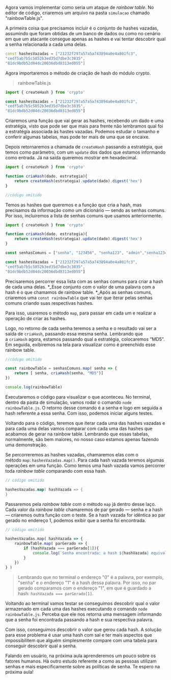 Agora vamos implementar como seria um ataque de _rainbow table_. No editor de código, criaremos um arquivo na pasta `simulacao` chamado "rainbowTable.js".

A primeira coisa que precisamos incluir é o conjunto de hashes vazadas, assumindo que foram obtidas de um banco de dados ou como no cenário em que um atacante consegue apenas as hashes e vai tentar descobrir qual a senha relacionada a cada uma delas.

```cpp
const hashesVazadas = ["21232f297a57a5a743894a0e4a801fc3",
"cedf5ab7b5c5852b3ed35d7dbe3c3835",
"81dc9bdb52d04dc20036dbd8313ed055"]
```

Agora importaremos o método de criação de hash do módulo crypto.

> rainbowTable.js

```javascript
import { createHash } from 'crypto'

const hashesVazadas = ["21232f297a57a5a743894a0e4a801fc3",
"cedf5ab7b5c5852b3ed35d7dbe3c3835",
"81dc9bdb52d04dc20036dbd8313ed055"]
```

Criaremos uma função que vai gerar as hashes, recebendo um dado e uma estratégia, visto que pode ser que mais para frente não lembramos qual foi a estratégia associada às hastes vazadas. Podemos estudar o tamanho e conferir algumas tabelas, mas pode ter mais de uma que se encaixe.

Depois retornaremos a chamada de `createHash` passando a estratégia, que temos como parâmetro, com um `update` dos dados que estamos informando como entrada. Já na saída queremos mostrar em hexadecimal.

```javascript
import { createHash } from 'crypto'

function criaHash(dado, estrategia){
    return createHash(estrategia).update(dado).digest('hex')
}

//código omitido
```

Temos as hashes que queremos e a função que cria a hash, mas precisamos da informação como um dicionário — sendo as senhas comuns. Por isso, incluiremos a lista de senhas comuns que usamos anteriormente.

```javascript
import { createHash } from 'crypto'

function criaHash(dado, estrategia){
    return createHash(estrategia).update(dado).digest('hex')
}

const senhasComuns = ["senha", "123456", "senha123", "admin","senha123456","1234", "blink182","meuAniversario", "senha123456", "brasil", "102030"]

const hashesVazadas = ["21232f297a57a5a743894a0e4a801fc3",
"cedf5ab7b5c5852b3ed35d7dbe3c3835",
"81dc9bdb52d04dc20036dbd8313ed055"]
```

Precisaremos percorrer essa lista com as senhas comuns para criar a hash de cada uma delas. *_Esse conjunto com o valor de uma palavra com a hash é o que chamamos de rainbow table. *_Após as senhas comuns, criaremos uma `const rainbowTable` que vai ter que iterar pelas senhas comuns criando suas respectivas hashes.

Para isso, usaremos o método `map`, para passar em cada um e realizar a operação de criar as hashes.

Logo, no retorno de cada senha teremos a senha e o resultado vai ser a saída de `criaHash`, passando essa mesma senha. Lembrando que a `criaHash` agora, estamos passando qual a estratégia, colocaremos "MD5". Em seguida, exibiremos na tela para visualizar como é preenchido esse rainbow table.

```javascript
//código omitido

const rainbowTable = senhasComuns.map( senha => {
    return [ senha, criaHash(senha, "MD5")]
})

console.log(rainbowTable)
```

Executaremos o código para visualizar o que aconteceu. No terminal, dentro da pasta de simulação, vamos rodar o comando `node rainbowTable.js`. O retorno desse comando é a senha e logo em seguida a hash referente a essa senha. Com isso, podemos iniciar alguns testes.

Voltando para o código, teremos que iterar cada uma das hashes vazadas e para cada uma delas vamos comparar com cada uma das hashes que acabamos de gerar na rainbow table. Lembrando que essas tabelas, normalmente, são bem maiores, no nosso caso estamos apenas fazendo uma demonstração.

Se percorreremos as hashes vazadas, chamaremos elas com o método `map`: `hashesVazadas.map()`. Para cada hash vazada teremos algumas operações em uma função. Como temos uma hash vazada vamos percorrer toda _rainbow table_ comparando com essa hash.

```go
// código omitido

hashesVazadas.map( hashVazada => {
}
```

Passaremos pela _rainbow table_ com o método `map` já dentro desse laço. Cada valor da _rainbow table_ chamaremos de par gerado — senha e a hash — criaremos outra função com o teste. Se a hash vazada for idêntica ao par gerado no endereço 1, podemos exibir que a senha foi encontrada.

```javascript
// código omitido

hashesVazadas.map( hashVazada => {
    rainbowTable.map( parGerado => {
        if (hashVazada === parGerado[1]){
            console.log(`Senha encontrada: a hash ${hashVazada} equivale à ${parGerado[0]}`)
        }
    })
} )
```

> Lembrando que no terminal o endereço "0" é a palavra, por exemplo, "senha" e o endereço "1" é a hash dessa palavra. Por isso, no par gerado comparamos com o endereço "1", em que é guardado a hash: `hashVazada === parGerado[1]`.

Voltando ao terminal vamos testar se conseguimos descobrir qual o valor armazenado em cada uma das hashes executando o comando `node rainbowTable.js`. Perceba que ele nos retorna uma mensagem informando que a senha foi encontrada passando a hash e sua respectiva palavra.

Com isso, conseguimos descobrir o valor que gerou cada hash. A solução para esse problema é usar uma hash com sal e ter mais aspectos que impossibilitem que alguém simplesmente compare com uma tabela para conseguir descobrir qual a senha.

Falando em usuário, na próxima aula aprenderemos um pouco sobre os fatores humanos. Há outro estudo referente a como as pessoas utilizam senhas e mais especificamente sobre as políticas de senha. Te espero na próxima aula!
